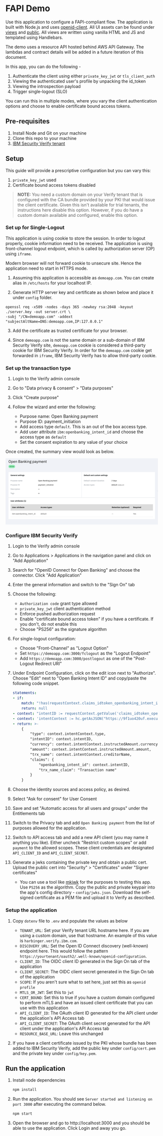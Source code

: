 # FAPI Demo

Use this application to configure a FAPI-compliant flow. The application is built with Node.js and uses [openid-client](https://www.npmjs.com/package/openid-client). All UI assets can be found under [views](/views) and [public](/public). All views are written using vanilla HTML and JS and templated using Handlebars.

The demo uses a resource API hosted behind AWS API Gateway. The lambdas and contract details will be added in a future iteration of this document.

In this app, you can do the following -

1. Authenticate the client using either `private_key_jwt` or `tls_client_auth`
2. Viewing the authenticated user's profile by unpacking the id_token
3. Viewing the introspection payload
4. Trigger single-logout (SLO)

You can run this in multiple modes, where you vary the client authentication options and choose to enable certificate bound access tokens.

## Pre-requisites

1. Install Node and Git on your machine
2. Clone this repo to your machine
3. [IBM Security Verify tenant](https://docs.verify.ibm.com/verify/docs/signing-up-for-a-free-trial)

## Setup

This guide will provide a prescriptive configuration but you can vary this:

1. `private_key_jwt` used
2. Certificate bound access tokens disabled

> **NOTE:** You need a custom domain on your Verify tenant that is configured with the CA bundle provided by your PKI that would issue the client certificate. Given this isn't available for trial tenants, the instructions here disable this option. However, if you do have a custom domain available and configured, enable this option.

### Set up for Single-Logout

This application is using cookie to store the session. In order to logout properly, cookie information need to be received.
The application is using front-channel logout endpoint, which is called by authorization server (OP) using `iframe`.

Modern browser will not forward cookie to unsecure site. Hence the application need to start in HTTPS mode.

1. Assuming this application is accessible as `demoapp.com`. You can create alias in `/etc/hosts` for your localhost IP.

2. Generate HTTP server key and certificate as shown below and place it under `config` folder.

```
openssl req -x509 -nodes -days 365 -newkey rsa:2048 -keyout ./server.key -out server.crt \
-subj "/CN=demoapp.com" -addext "subjectAltName=DNS:demoapp.com,IP:127.0.0.1"
```

3. Add the certificate as trusted certificate for your browser.

4. Since `demoapp.com` is not the same domain or a sub-domain of IBM Security Verify site, `demoapp.com` cookie is considered a third-party cookie for IBM Security Verify. In order for the `demoapp.com` cookie get forwarded in `iframe`, IBM Security Verify has to allow third-party cookie.

### Set up the transaction type

1. Login to the Verify admin console

2. Go to "Data privacy & consent" > "Data purposes"

3. Click "Create purpose"

4. Follow the wizard and enter the following:
    - Purpose name: Open Banking payment
    - Purpose ID: payment_initiation
    - Add access type `default`. This is an out of the box access type.
    - Add user attribute `ibm:openbanking_intent_id` and choose the access type as `default`
    - Set the consent expiration to any value of your choice

Once created, the summary view would look as below.

![](docs/purpose-payment.png)

### Configure IBM Security Verify

1. Login to the Verify admin console

2. Go to Applications > Applications in the navigation panel and click on "Add Application"

3. Search for "OpenID Connect for Open Banking" and choose the connector. Click "Add Application"

4. Enter the general information and switch to the "Sign On" tab

5. Choose the following:
    - `Authorization code` grant type allowed
    - `private_key_jwt` client authentication method
    - Enforce pushed authorization request
    - Enable "certificate bound access token" if you have a certificate. If you don't, do not enable this
    - Choose "PS256" as the signature algorithm

6. For single-logout configuration:
    - Choose "Front-Channel" as "Logout Option"
    - Set `https://demoapp.com:3000/fclogout` as the "Logout Endpoint"
    - Add `https://demoapp.com:3000/postlogout` as one of the "Post-Logout Redirect URI"

7. Under Endpoint Configuration, click on the edit icon next to "Authorize". Choose "Edit" next to "Open Banking Intent ID" and copy/paste the following code snippet.

    ```yaml
    statements:
    - if:
        match: "!has(requestContext.claims_idtoken_openbanking_intent_id)"
        return: null
    - context: "intentID := requestContext.getValue('claims_idtoken_openbanking_intent_id')"
    - context: 'intentContext := hc.getAsJSON("https://9f1uo420uf.execute-api.us-east-1.amazonaws.com/internal/intents/" + context.intentID, { "Authorization": "apikey supersecretapikey" })'
    - return: >-
        {
            "type": context.intentContext.type,
            "intentID": context.intentID,
            "currency": context.intentContext.instructedAmount.currency,
            "amount": context.intentContext.instructedAmount.amount,
            "trx_name": context.intentContext.creditorName,
            "claims": {
                "openbanking_intent_id": context.intentID,
                "trx_name_claim": "Transaction name"
            }
        }
    ```

8. Choose the identity sources and access policy, as desired.

9. Select "Ask for consent" for User Consent

10. Save and set "Automatic access for all users and groups" under the Entitlements tab

11. Switch to the Privacy tab and add `Open Banking payment` from the list of purposes allowed for the application.

12. Switch to API access tab and add a new API client (you may name it anything you like). Either uncheck "Restrict custom scopes" or add `payment` to the allowed scopes. These client credentials are designated `API_CLIENT_ID` and `API_CLIENT_SECRET`.

13. Generate a jwks containing the private key and obtain a public cert. Upload the public cert into "Security" > "Certificates" under "Signer certificates"
    - You can use a tool like [mkjwk](https://mkjwk.org/) for the purposes to testing this app. Use `PS256` as the algorithm. Copy the public and private keypair into the app's config directory - `config/jwks.json`. Download the self-signed certificate as a PEM file and upload it to Verify as described.

### Setup the application

1. Copy `dotenv` file to `.env` and populate the values as below
    - `TENANT_URL`: Set your Verify tenant URL hostname here. If you are using a custom domain, use that hostname. An example of this value is `harbinger.verify.ibm.com`.
    - `DISCOVERY_URL`: Set the Open ID Connect discovery (well-known) endpoint here. This would follow the pattern `https://yourtenant/oauth2/.well-known/openid-configuration`.
    - `CLIENT_ID`: The OIDC client ID generated in the Sign On tab of the application
    - `CLIENT_SECRET`: The OIDC client secret generated in the Sign On tab of the application
    - `SCOPE`: If you aren't sure what to set here, just set this as `openid profile`
    - `MTLS_OR_JWT`: Set this to `jwt`
    - `CERT_BOUND`: Set this to true if you have a custom domain configured to perform mTLS and have an issued client certificate that you can use with this application
    - `API_CLIENT_ID`: The OAuth client ID generated for the API client under the application's API Access tab
    - `API_CLIENT_SECRET`: The OAuth client secret generated for the API client under the application's API Access tab
    - `RESOURCE_BASE_URL`: Leave this unchanged

2. If you have a client certificate issued by the PKI whose bundle has been added to IBM Security Verify, add the public key under `config/cert.pem` and the private key under `config/key.pem`.

## Run the application

1. Install node dependencies

    ```bash
    npm install
    ```

2. Run the application. You should see `Server started and listening on port 3000` after executing the command below.

    ```bash
    npm start
    ```

3. Open the browser and go to http://localhost:3000 and you should be able to use the application. Click Login and away you go.